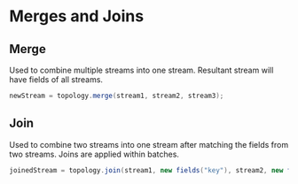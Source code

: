 # Merges and Joins

## Merge

Used to combine multiple streams into one stream. Resultant stream will have fields of all streams.

```java
newStream = topology.merge(stream1, stream2, stream3);
```

## Join

Used to combine two streams into one stream after matching the fields from two streams. Joins are applied within batches.

```java
joinedStream = topology.join(stream1, new fields("key"), stream2, new fields("key"), new fields("key", "col11", "col12", "col21", "col22"));
```
